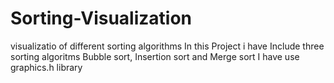 # Sorting-Visualization
visualizatio of different sorting algorithms
In this Project i have Include three sorting algoritms
Bubble sort, Insertion sort and Merge sort
I have use graphics.h library
